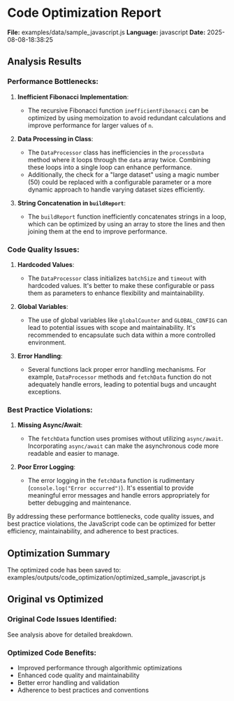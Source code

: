 # Code Optimization Report

**File:** examples/data/sample_javascript.js
**Language:** javascript
**Date:** 2025-08-08-18:38:25

## Analysis Results

### Performance Bottlenecks:
1. **Inefficient Fibonacci Implementation**:
   - The recursive Fibonacci function `inefficientFibonacci` can be optimized by using memoization to avoid redundant calculations and improve performance for larger values of `n`.
   
2. **Data Processing in Class**:
   - The `DataProcessor` class has inefficiencies in the `processData` method where it loops through the `data` array twice. Combining these loops into a single loop can enhance performance.
   - Additionally, the check for a "large dataset" using a magic number (50) could be replaced with a configurable parameter or a more dynamic approach to handle varying dataset sizes efficiently.
   
3. **String Concatenation in `buildReport`**:
   - The `buildReport` function inefficiently concatenates strings in a loop, which can be optimized by using an array to store the lines and then joining them at the end to improve performance.

### Code Quality Issues:
1. **Hardcoded Values**:
   - The `DataProcessor` class initializes `batchSize` and `timeout` with hardcoded values. It's better to make these configurable or pass them as parameters to enhance flexibility and maintainability.
   
2. **Global Variables**:
   - The use of global variables like `globalCounter` and `GLOBAL_CONFIG` can lead to potential issues with scope and maintainability. It's recommended to encapsulate such data within a more controlled environment.
   
3. **Error Handling**:
   - Several functions lack proper error handling mechanisms. For example, `DataProcessor` methods and `fetchData` function do not adequately handle errors, leading to potential bugs and uncaught exceptions.

### Best Practice Violations:
1. **Missing Async/Await**:
   - The `fetchData` function uses promises without utilizing `async/await`. Incorporating `async/await` can make the asynchronous code more readable and easier to manage.
   
2. **Poor Error Logging**:
   - The error logging in the `fetchData` function is rudimentary (`console.log("Error occurred")`). It's essential to provide meaningful error messages and handle errors appropriately for better debugging and maintenance.

By addressing these performance bottlenecks, code quality issues, and best practice violations, the JavaScript code can be optimized for better efficiency, maintainability, and adherence to best practices.

## Optimization Summary

The optimized code has been saved to: examples/outputs/code_optimization/optimized_sample_javascript.js

## Original vs Optimized

### Original Code Issues Identified:
See analysis above for detailed breakdown.

### Optimized Code Benefits:
- Improved performance through algorithmic optimizations
- Enhanced code quality and maintainability
- Better error handling and validation
- Adherence to best practices and conventions